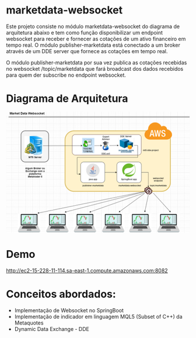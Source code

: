 # marketdata-websocket
Este projeto consiste no módulo marketdata-websocket do diagrama de arquitetura abaixo e tem como função disponibilizar um endpoint websocket para receber e fornecer as cotações de um ativo financeiro em tempo real.
O módulo publisher-marketdata está conectado a um broker através de um DDE server que fornece as cotações em tempo real. 

O módulo publisher-marketdata por sua vez publica as cotações recebidas no websocket /topic/marketdata que fará broadcast dos dados recebidos para quem der subscribe no endpoint websocket.

# Diagrama de Arquitetura
<a href="http://ec2-15-228-11-114.sa-east-1.compute.amazonaws.com:8082/" target="_blank">![Alt text](MarketdataWebsocket.png?raw=true "Ir para Aplicação")</a>

# Demo
<a href="http://ec2-15-228-11-114.sa-east-1.compute.amazonaws.com:8082/" target="_blank">http://ec2-15-228-11-114.sa-east-1.compute.amazonaws.com:8082</a>


# Conceitos abordados:<br/>

<ul>
  <li>Implementação de Websocket no SpringBoot</li>
  <li>Implementação de indicador em linguagem MQL5 (Subset of C++) da Metaquotes</li>
  <li>Dynamic Data Exchange - DDE</li>
</ul>
<br/>
